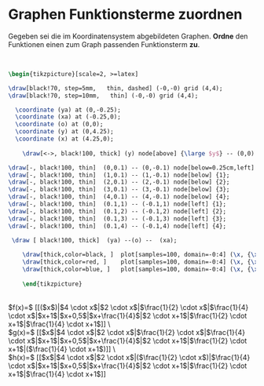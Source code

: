 <!--
version:  0.0.1

language: de

@style
input {
    text-align: center;
}

.flex-container {
    display: flex;
    flex-wrap: wrap;
    align-items: stretch;
    gap: 20px;
}

.flex-child {
    flex: 1;
    min-width: 350px;
    margin-right: 20px;
}

@media (max-width: 400px) {
    .flex-child {
        flex: 100%;
        margin-right: 0;
    }
}
@end

formula: \carry   \textcolor{red}{\scriptsize #1}
formula: \digit   \rlap{\carry{#1}}\phantom{#2}#2
formula: \permil  \text{‰}

import: https://raw.githubusercontent.com/LiaTemplates/Tikz-Jax/main/README.md

script: https://cdn.jsdelivr.net/gh/LiaTemplates/Tikz-Jax@main/dist/index.js


tags: lineare Funktionen, Bruchrechnung, sehr leicht, niedrig, Angeben

comment: Welcher Term passt zu welchem Graphen?

author: Martin Lommatzsch

-->




# Graphen Funktionsterme zuordnen



Gegeben sei die im Koordinatensystem abgebildeten Graphen. **Ordne** den Funktionen einen zum Graph passenden Funktionsterm **zu**. 

<br>

```latex  @tikz 
\begin{tikzpicture}[scale=2, >=latex]

\draw[black!70, step=5mm,   thin, dashed] (-0,-0) grid (4,4);  
\draw[black!70, step=10mm,   thin] (-0,-0) grid (4,4);

  \coordinate (ya) at (0,-0.25);
  \coordinate (xa) at (-0.25,0);
  \coordinate (o) at (0,0);
  \coordinate (y) at (0,4.25);
  \coordinate (x) at (4.25,0);
  
    \draw[<->, black!100, thick] (y) node[above] {\large $y$} -- (0,0) --  (x) node[right]   {\large $x$};

\draw[-, black!100, thin]  (0,0.1) -- (0,-0.1) node[below=0.25cm,left] {0};
\draw[-, black!100, thin]  (1,0.1) -- (1,-0.1) node[below] {1};
\draw[-, black!100, thin]  (2,0.1) -- (2,-0.1) node[below] {2};
\draw[-, black!100, thin]  (3,0.1) -- (3,-0.1) node[below] {3};
\draw[-, black!100, thin]  (4,0.1) -- (4,-0.1) node[below] {4};
\draw[-, black!100, thin]  (0.1,1) -- (-0.1,1) node[left] {1};
\draw[-, black!100, thin]  (0.1,2) -- (-0.1,2) node[left] {2};
\draw[-, black!100, thin]  (0.1,3) -- (-0.1,3) node[left] {3};
\draw[-, black!100, thin]  (0.1,4) -- (-0.1,4) node[left] {4};
 
 \draw [ black!100, thick]  (ya) --(o) --  (xa);

	\draw[thick,color=black, ]  plot[samples=100, domain=-0:4] (\x, {\x } ) node[right] {\large $f$};  
	\draw[thick,color=red, ]    plot[samples=100, domain=-0:4] (\x, {\x*0.25+1 } ) node[above] {\large $g$};  
	\draw[thick,color=blue, ]   plot[samples=100, domain=-0:4] (\x, {\x*0.5 } ) node[right] {\large $h$};   
    
	\end{tikzpicture}
```

<br>
<section class="flex-container">

<div class="flex-child">
$f(x)=$ [[($x$)|$4 \cdot x$|$2 \cdot x$|$\frac{1}{2} \cdot x$|$\frac{1}{4} \cdot x$|$x+1$|$x+0,5$|$x+\frac{1}{4}$|$2 \cdot x+1$|$\frac{1}{2} \cdot x+1$|$\frac{1}{4} \cdot x+1$]] \
<br>
</div>

<div class="flex-child">
$g(x)=$ [[$x$|$4 \cdot x$|$2 \cdot x$|$\frac{1}{2} \cdot x$|$\frac{1}{4} \cdot x$|$x+1$|$x+0,5$|$x+\frac{1}{4}$|$2 \cdot x+1$|$\frac{1}{2} \cdot x+1$|($\frac{1}{4} \cdot x+1$)]] \
<br>
</div>

<div class="flex-child">
$h(x)=$ [[$x$|$4 \cdot x$|$2 \cdot x$|($\frac{1}{2} \cdot x$)|$\frac{1}{4} \cdot x$|$x+1$|$x+0,5$|$x+\frac{1}{4}$|$2 \cdot x+1$|$\frac{1}{2} \cdot x+1$|$\frac{1}{4} \cdot x+1$]] 

</div>

</section>
<br>
<br>

